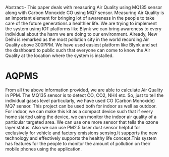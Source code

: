 Abstract:-
This paper deals with measuring Air Quality using MQ135 sensor along with Carbon Monoxide CO
using MQ7 sensor. Measuring Air Quality is an important element for bringing lot of awareness in
the people to take care of the future generations a healthier life. We are trying to implement the
system using IOT platforms like Blynk we can bring awareness to every individual about the harm
we are doing to our environment. Already, New Delhi is remarked as the most pollution city in the
world recording Air Quality above 300PPM. We have used easiest platform like Blynk and set the
dashboard to public such that everyone can come to know the Air Quality at the location where the
system is installed.




# AQPMS
From all the above information provided, we are able to calculate Air Quality in PPM. The MQ135 sensor is to detect CO, CO2, NH4 etc. So, just to tell the individual gases level particularly, we have used CO (Carbon Monoxide) MQ7 sensor. This project can be used both for indoor as well as outdoor. For indoor, we can make this kit as a compact device such that if every home started using the device, we can monitor the indoor air quality of a particular targeted area. We can use one more sensor that tells the ozone layer status. Also we can use PM2.5 laser dust sensor helpful for exclusively for vehicle and factory emissions sensing.It supports the new technology and effectively supports the healthy life concept.This system has features for the people to monitor the amount of pollution on their mobile phones using the application. 
